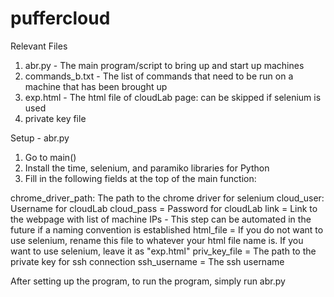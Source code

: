 # puffercloud

Relevant Files
1) abr.py - The main program/script to bring up and start up machines
2) commands_b.txt - The list of commands that need to be run on a machine that has been brought up
3) exp.html - The html file of cloudLab page: can be skipped if selenium is used
4) private key file

Setup - abr.py
1) Go to main()
2) Install the time, selenium, and paramiko libraries for Python
3) Fill in the following fields at the top of the main function:

chrome_driver_path: The path to the chrome driver for selenium
cloud_user: Username for cloudLab
cloud_pass = Password for cloudLab
link = Link to the webpage with list of machine IPs - This step can be automated in the future if a naming convention is established
html_file = If you do not want to use selenium, rename this file to whatever your html file name is. If you want to use selenium, leave it as "exp.html"
priv_key_file = The path to the private key for ssh connection
ssh_username = The ssh username

After setting up the program, to run the program, simply run abr.py
